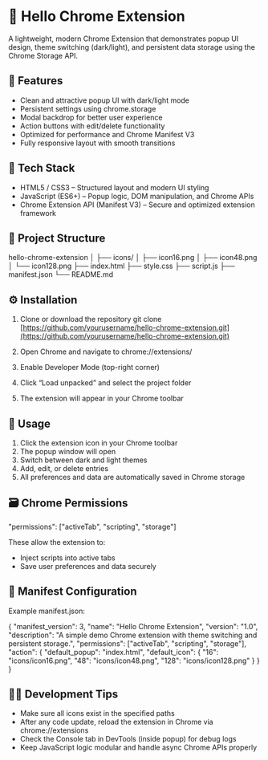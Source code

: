 

# 🌈 Hello Chrome Extension

A lightweight, modern Chrome Extension that demonstrates popup UI design, theme switching (dark/light), and persistent data storage using the Chrome Storage API.

## 🚀 Features

- Clean and attractive popup UI with dark/light mode
- Persistent settings using chrome.storage
- Modal backdrop for better user experience
- Action buttons with edit/delete functionality
- Optimized for performance and Chrome Manifest V3
- Fully responsive layout with smooth transitions

## 🧩 Tech Stack

- HTML5 / CSS3 – Structured layout and modern UI styling
- JavaScript (ES6+) – Popup logic, DOM manipulation, and Chrome APIs
- Chrome Extension API (Manifest V3) – Secure and optimized extension framework

## 📁 Project Structure

hello-chrome-extension
│
├── icons/
│ ├── icon16.png
│ ├── icon48.png
│ └── icon128.png
├── index.html
├── style.css
├── script.js
├── manifest.json
└── README.md

## ⚙️ Installation

1. Clone or download the repository
   git clone [https://github.com/yourusername/hello-chrome-extension.git](https://github.com/yourusername/hello-chrome-extension.git)

2. Open Chrome and navigate to
   chrome://extensions/

3. Enable Developer Mode (top-right corner)

4. Click “Load unpacked” and select the project folder

5. The extension will appear in your Chrome toolbar

## 🧠 Usage

1. Click the extension icon in your Chrome toolbar
2. The popup window will open
3. Switch between dark and light themes
4. Add, edit, or delete entries
5. All preferences and data are automatically saved in Chrome storage

## 🗃️ Chrome Permissions

"permissions": ["activeTab", "scripting", "storage"]

These allow the extension to:

- Inject scripts into active tabs
- Save user preferences and data securely

## 🧰 Manifest Configuration

Example manifest.json:

{
"manifest_version": 3,
"name": "Hello Chrome Extension",
"version": "1.0",
"description": "A simple demo Chrome extension with theme switching and persistent storage.",
"permissions": ["activeTab", "scripting", "storage"],
"action": {
"default_popup": "index.html",
"default_icon": {
"16": "icons/icon16.png",
"48": "icons/icon48.png",
"128": "icons/icon128.png"
}
}
}

## 🧑‍💻 Development Tips

- Make sure all icons exist in the specified paths
- After any code update, reload the extension in Chrome via chrome://extensions
- Check the Console tab in DevTools (inside popup) for debug logs
- Keep JavaScript logic modular and handle async Chrome APIs properly
